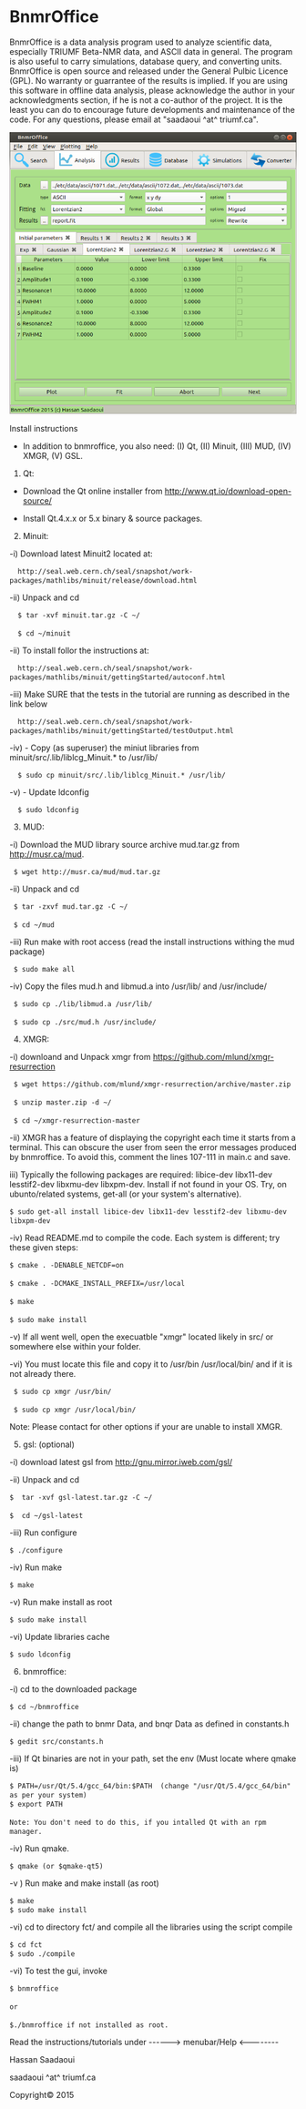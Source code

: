 # BnmrOffice
BnmrOffice is a data analysis program used to analyze scientific data, especially 
TRIUMF Beta-NMR data, and ASCII data in general. The program is also useful to carry 
simulations, database query, and converting units.
BnmrOffice is open source and released under the General Pulbic Licence (GPL).
No warranty or guarrantee of the results is implied.
If you are using this software in offline data analysis, please acknowledge the author
in your acknowledgments section, if he is not a co-author of the project.
It is the least you can do to encourage future developments and maintenance of the code.
For any questions, please email at "saadaoui ^at^ triumf.ca".

![alt tag](https://github.com/hsaadaoui/bnmroffice/blob/master/etc/doc/bnmroffice.png)

Install instructions

 - In addition to bnmroffice, you also need: (I) Qt, (II) Minuit, (III) MUD, (IV) XMGR, (V) GSL.

1) Qt: 
  - Download the Qt online installer from http://www.qt.io/download-open-source/
  
  - Install Qt.4.x.x or 5.x binary & source packages.


2) Minuit:

-i) Download latest Minuit2 located at:

      http://seal.web.cern.ch/seal/snapshot/work-packages/mathlibs/minuit/release/download.html

-ii) Unpack and cd

      $ tar -xvf minuit.tar.gz -C ~/

      $ cd ~/minuit

-ii) To install follor the instructions at:

      http://seal.web.cern.ch/seal/snapshot/work-packages/mathlibs/minuit/gettingStarted/autoconf.html

-iii) Make SURE that the tests in the tutorial are running as described in the link below

      http://seal.web.cern.ch/seal/snapshot/work-packages/mathlibs/minuit/gettingStarted/testOutput.html

-iv) - Copy (as superuser) the miniut libraries from  minuit/src/.lib/liblcg_Minuit.* to /usr/lib/

      $ sudo cp minuit/src/.lib/liblcg_Minuit.* /usr/lib/

-v) - Update ldconfig

      $ sudo ldconfig

3) MUD: 

-i) Download the MUD library source archive mud.tar.gz from http://musr.ca/mud.

     $ wget http://musr.ca/mud/mud.tar.gz

-ii) Unpack and cd

     $ tar -zxvf mud.tar.gz -C ~/

     $ cd ~/mud

-iii) Run make with root access (read the install instructions withing the mud package)

     $ sudo make all

-iv) Copy the files mud.h and libmud.a into /usr/lib/ and /usr/include/

     $ sudo cp ./lib/libmud.a /usr/lib/

     $ sudo cp ./src/mud.h /usr/include/


4) XMGR: 

-i) downloand and Unpack  xmgr from https://github.com/mlund/xmgr-resurrection

     $ wget https://github.com/mlund/xmgr-resurrection/archive/master.zip

     $ unzip master.zip -d ~/

     $ cd ~/xmgr-resurrection-master

-ii) XMGR has a feature of displaying the copyright each time it starts from a terminal.
     This can obscure the user from seen the error messages produced by bnmroffice.
     To avoid this, comment the lines 107-111 in main.c and save.

iii) Typically the following packages are required: libice-dev libx11-dev lesstif2-dev libxmu-dev libxpm-dev.
     Install if not found in your OS. Try, on ubunto/related systems, get-all (or your system's alternative).

    $ sudo get-all install libice-dev libx11-dev lesstif2-dev libxmu-dev libxpm-dev

-iv) Read README.md to compile the code. Each system is different; try these given steps:

    $ cmake . -DENABLE_NETCDF=on

    $ cmake . -DCMAKE_INSTALL_PREFIX=/usr/local

    $ make

    $ sudo make install

-v) If all went well, open the execuatble "xmgr" located likely in src/ or somewhere else within your folder.

-vi) You must locate this file and copy it to /usr/bin /usr/local/bin/ and if it is not already there.

     $ sudo cp xmgr /usr/bin/

     $ sudo cp xmgr /usr/local/bin/

Note: Please contact  for other options if your are unable to install XMGR.


5)  gsl: (optional) 

-i) download latest gsl from http://gnu.mirror.iweb.com/gsl/

-ii) Unpack and cd

    $  tar -xvf gsl-latest.tar.gz -C ~/

    $  cd ~/gsl-latest

-iii) Run configure

    $ ./configure

-iv) Run make

    $ make

-v) Run make install as root

    $ sudo make install

-vi) Update libraries cache

    $ sudo ldconfig



6) bnmroffice:

-i) cd to the downloaded package

    $ cd ~/bnmroffice

-ii) change the path to bnmr Data, and bnqr Data as defined in constants.h

    $ gedit src/constants.h

-iii) If Qt binaries are not in your path, set the env (Must locate where qmake is)

    $ PATH=/usr/Qt/5.4/gcc_64/bin:$PATH  (change "/usr/Qt/5.4/gcc_64/bin" as per your system)
    $ export PATH

    Note: You don't need to do this, if you intalled Qt with an rpm manager.

-iv) Run qmake. 

    $ qmake (or $qmake-qt5)

-v ) Run make and make install (as root)

    $ make
    $ sudo make install

-vi) cd to directory fct/ and compile all the libraries using the script compile

    $ cd fct
    $ sudo ./compile

-vi) To test the gui, invoke

    $ bnmroffice

    or

    $./bnmroffice if not installed as root.

Read the instructions/tutorials under ------> menubar/Help <--------

Hassan Saadaoui

saadaoui ^at^ triumf.ca

Copyright© 2015
